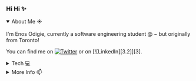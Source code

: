 ### Hi Hi ✨

<details open>
<summary>About Me ☀️</summary>
<br>
I'm Enos Odigie, currently a software engineering student @ ~ but originally from Toronto! 

<!-- Actual text -->

You can find me on [![Twitter][1.2]][1] or on [![LinkedIn][3.2]][3].

<!-- Icons -->

[1.2]: http://i.imgur.com/wWzX9uB.png (twitter icon without padding)
[2.2]: https://raw.githubusercontent.com/MartinHeinz/MartinHeinz/master/linkedin-3-16.png (LinkedIn icon without padding)

<!-- Links to social media accounts -->

[1]: https://twitter.com/enosiie
[2]: https://www.linkedin.com
</details>

<details>
<summary>Tech 💻</summary>
<br>
<p>
* Languages: Python, SQL, Java, Javascript, HTML/CSS
* Technologies/IDEs: VSCode, Pycharm, React, MySQL, Oracle
</p>
</details>

<details>
<summary>More Info 📫</summary>
<br>
<p>
* website: www.enosie.com
</p>
</details>
